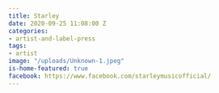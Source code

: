 ```yaml
---
title: Starley
date: 2020-09-25 11:08:00 Z
categories:
- artist-and-label-press
tags:
- artist
image: "/uploads/Unknown-1.jpeg"
is-home-featured: true
facebook: https://www.facebook.com/starleymusicofficial/
---
```



